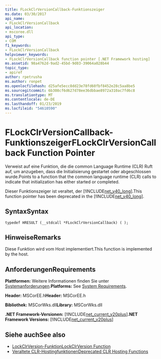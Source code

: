 ```yaml
---
title: FLockClrVersionCallback-Funktionszeiger
ms.date: 03/30/2017
api_name:
- FLockClrVersionCallback
api_location:
- mscoree.dll
api_type:
- COM
f1_keywords:
- FLockClrVersionCallback
helpviewer_keywords:
- FLockClrVersionCallback function pointer [.NET Framework hosting]
ms.assetid: 98a4762d-9ad2-45bd-9d03-39064a028b44
topic_type:
- apiref
author: rpetrusha
ms.author: ronpet
ms.openlocfilehash: d25afe5ecc8dd23e78fd60fbf8452e28c5aa8be5
ms.sourcegitcommit: 6b308cf6d627d78ee36dbbae8972a310ac7fd6c8
ms.translationtype: MT
ms.contentlocale: de-DE
ms.lasthandoff: 01/23/2019
ms.locfileid: "54610590"
---
```

# <a name="flockclrversioncallback-function-pointer"></a><span data-ttu-id="25f8e-102">FLockClrVersionCallback-Funktionszeiger</span><span class="sxs-lookup"><span data-stu-id="25f8e-102">FLockClrVersionCallback Function Pointer</span></span>
<span data-ttu-id="25f8e-103">Verweist auf eine Funktion, die die common Language Runtime (CLR) Ruft auf, um anzugeben, dass die Initialisierung gestartet oder abgeschlossen wurde.</span><span class="sxs-lookup"><span data-stu-id="25f8e-103">Points to a function that the common language runtime (CLR) calls to indicate that initialization has either started or completed.</span></span>  
  
 <span data-ttu-id="25f8e-104">Dieser Funktionszeiger ist veraltet, der [!INCLUDE[net_v40_long](../../../../includes/net-v40-long-md.md)].</span><span class="sxs-lookup"><span data-stu-id="25f8e-104">This function pointer has been deprecated in the [!INCLUDE[net_v40_long](../../../../includes/net-v40-long-md.md)].</span></span>  
  
## <a name="syntax"></a><span data-ttu-id="25f8e-105">Syntax</span><span class="sxs-lookup"><span data-stu-id="25f8e-105">Syntax</span></span>  
  
```  
typedef HRESULT (__stdcall *FLockClrVersionCallback) ( );  
```  
  
## <a name="remarks"></a><span data-ttu-id="25f8e-106">Hinweise</span><span class="sxs-lookup"><span data-stu-id="25f8e-106">Remarks</span></span>  
 <span data-ttu-id="25f8e-107">Diese Funktion wird vom Host implementiert.</span><span class="sxs-lookup"><span data-stu-id="25f8e-107">This function is implemented by the host.</span></span>  
  
## <a name="requirements"></a><span data-ttu-id="25f8e-108">Anforderungen</span><span class="sxs-lookup"><span data-stu-id="25f8e-108">Requirements</span></span>  
 <span data-ttu-id="25f8e-109">**Plattformen:** Weitere Informationen finden Sie unter [Systemanforderungen](../../../../docs/framework/get-started/system-requirements.md).</span><span class="sxs-lookup"><span data-stu-id="25f8e-109">**Platforms:** See [System Requirements](../../../../docs/framework/get-started/system-requirements.md).</span></span>  
  
 <span data-ttu-id="25f8e-110">**Header:** MSCorEE.h</span><span class="sxs-lookup"><span data-stu-id="25f8e-110">**Header:** MSCorEE.h</span></span>  
  
 <span data-ttu-id="25f8e-111">**Bibliothek:** MSCorWks.dll</span><span class="sxs-lookup"><span data-stu-id="25f8e-111">**Library:** MSCorWks.dll</span></span>  
  
 <span data-ttu-id="25f8e-112">**.NET Framework-Versionen:** [!INCLUDE[net_current_v20plus](../../../../includes/net-current-v20plus-md.md)]</span><span class="sxs-lookup"><span data-stu-id="25f8e-112">**.NET Framework Versions:** [!INCLUDE[net_current_v20plus](../../../../includes/net-current-v20plus-md.md)]</span></span>  
  
## <a name="see-also"></a><span data-ttu-id="25f8e-113">Siehe auch</span><span class="sxs-lookup"><span data-stu-id="25f8e-113">See also</span></span>
- [<span data-ttu-id="25f8e-114">LockClrVersion-Funktion</span><span class="sxs-lookup"><span data-stu-id="25f8e-114">LockClrVersion Function</span></span>](../../../../docs/framework/unmanaged-api/hosting/lockclrversion-function.md)
- [<span data-ttu-id="25f8e-115">Veraltete CLR-Hostingfunktionen</span><span class="sxs-lookup"><span data-stu-id="25f8e-115">Deprecated CLR Hosting Functions</span></span>](../../../../docs/framework/unmanaged-api/hosting/deprecated-clr-hosting-functions.md)
